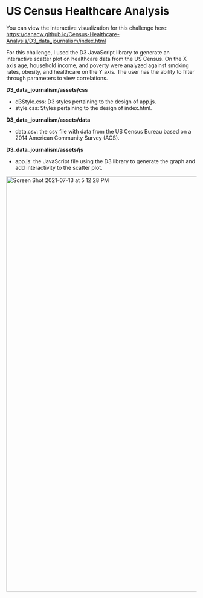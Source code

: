 # US Census Healthcare Analysis

You can view the interactive visualization for this challenge here: https://danacw.github.io/Census-Healthcare-Analysis/D3_data_journalism/index.html

For this challenge, I used the D3 JavaScript library to generate an interactive scatter plot on healthcare data from the US Census. On the X axis age, household income, and poverty were analyzed against smoking rates, obesity, and healthcare on the Y axis. The user has the ability to filter through parameters to view correlations.

**D3_data_journalism/assets/css**
  - d3Style.css: D3 styles pertaining to the design of app.js.
  - style.css: Styles pertaining to the design of index.html.

**D3_data_journalism/assets/data**
  - data.csv: the csv file with data from the US Census Bureau based on a 2014 American Community Survey (ACS).

**D3_data_journalism/assets/js**
  - app.js: the JavaScript file using the D3 library to generate the graph and add interactivity to the scatter plot.  

<img width="1100" alt="Screen Shot 2021-07-13 at 5 12 28 PM" src="https://user-images.githubusercontent.com/26308909/125540962-35079f34-d6b0-4ce7-ab29-5a70c38bbcf1.png">
